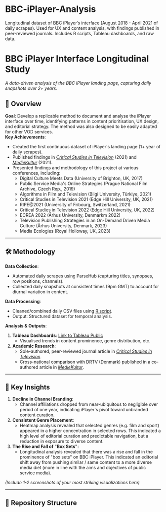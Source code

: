 # BBC-iPlayer-Analysis
Longitudinal dataset of BBC iPlayer’s interface (August 2018 - April 2021 of daily scrapes). Used for UX and content analysis, with findings published in peer-reviewed journals. Includes R scripts, Tableau dashboards, and raw data.

# BBC iPlayer Interface Longitudinal Study  
*A data-driven analysis of the BBC iPlayer landing page, capturing daily snapshots over 2+ years.*  

## 📌 Overview  
**Goal**: Develop a replicable method to document and analyse the iPlayer interface over time, identifying patterns in content prioritisation, UX design, and editorial strategy. The method was also designed to be easily adapted for other VOD services.  
**Key Achievements**:  
- Created the first continuous dataset of iPlayer's landing page (1+ year of daily scrapes).  
- Published findings in [*Critical Studies in Television*](https://journals.sagepub.com/doi/full/10.1177/17496020211024201) (2021) and [*MedieKultur*](https://tidsskrift.dk/mediekultur/article/view/122386) (2021).
- Presented findings and methodology of this project at various conferences, including:
  * Digital Culture Meets Data (University of Brighton, UK, 2017)
  * Public Service Media's Online Strategies (Prague National Film Archive, Czech Rep., 2019)
  * Algorithms in Film and Television (Bilgi University, Türkiye, 2021)
  * Critical Studies in Television 2021 (Edge Hill University, UK, 2021)
  * RIPE@2021 (University of Fribourg, Switzerland, 2021)
  * Critical Studies in Television 2022 (Edge Hill University, UK, 2022)
  * ECREA 2022 (Århus University, Denmarkm 2022)
  * Television Publishing Strategies in an On-Demand Driven Media Culture (Århus University, Denmark, 2023)
  * Media Ecologies (Royal Holloway, UK, 2023)

---

## 🛠️ Methodology  
**Data Collection**:  
- Automated daily scrapes using ParseHub (capturing titles, synopses, row positions, channels).  
- Collected daily snapshots at consistent times (9pm GMT) to account for diurnal variation in content.  

**Data Processing**:  
- Cleaned/combined daily CSV files using [R script](https://figshare.com/articles/software/R_Script_-_Cleaning_BBC_iPlayer_Interface_Data/13296437?file=25619456).  
- Output: Structured dataset for temporal analysis.  

**Analysis & Outputs**:  
1. **Tableau Dashboards**: [Link to Tableau Public](https://public.tableau.com/app/profile/jp.kelly8457/viz/AnAnalysisoftheBBCiPlayer/iPlayerAnalysis)  
   - Visualised trends in content prominence, genre distribution, etc.  
2. **Academic Research**:  
   - Sole-authored, peer-reviewed journal article in [*Critical Studies in Television*](https://journals.sagepub.com/doi/full/10.1177/17496020211024201).  
   - Cross-national comparison with DRTV (Denmark) published in a co-authored article in [*MedieKultur*](https://tidsskrift.dk/mediekultur/article/view/122386).  

---

## 🎯 Key Insights  
1. **Decline in Channel Branding**:  
   - Channel affiliations dropped from near-ubiquitous to negligible over period of one year, indicating iPlayer's pivot toward unbranded content curation.
2. **Consistent Genre Placement**:
   - Heatmap analysis revealed that selected genres (e.g. film and sport) appeared in a higher concentration in selected rows. This indicated a high level of editorial curation and predictable navigation, but a reduction in exposure to diverse content.
3. **The Rise and Fall of "Box Sets"**:
   - Longitudinal analysis revealed that there was a rise and fall in the prominence of "box sets" on BBC iPlayer. This indicated an editorial shift away from pushing similar / same content to a more diverse media diet (more in line with the aims and objectives of public service media).

*(Include 1-2 screenshots of your most striking visualizations here)*  

---

## 📂 Repository Structure  
